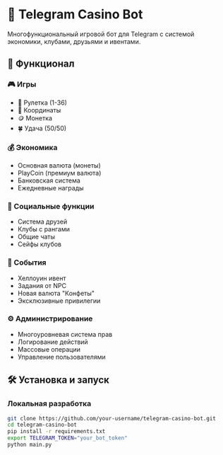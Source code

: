 # 🎰 Telegram Casino Bot

Многофункциональный игровой бот для Telegram с системой экономики, клубами, друзьями и ивентами.

## 🚀 Функционал

### 🎮 Игры
- 🎡 Рулетка (1-36)
- 🎯 Координаты  
- 🪙 Монетка
- 🍀 Удача (50/50)

### 💰 Экономика
- Основная валюта (монеты)
- PlayCoin (премиум валюта)
- Банковская система
- Ежедневные награды

### 👥 Социальные функции
- Система друзей
- Клубы с рангами
- Общие чаты
- Сейфы клубов

### 🎃 События
- Хеллоуин ивент
- Задания от NPC
- Новая валюта "Конфеты"
- Эксклюзивные привилегии

### ⚙️ Администрирование
- Многоуровневая система прав
- Логирование действий
- Массовые операции
- Управление пользователями

## 🛠 Установка и запуск

### Локальная разработка
```bash
git clone https://github.com/your-username/telegram-casino-bot.git
cd telegram-casino-bot
pip install -r requirements.txt
export TELEGRAM_TOKEN="your_bot_token"
python main.py
